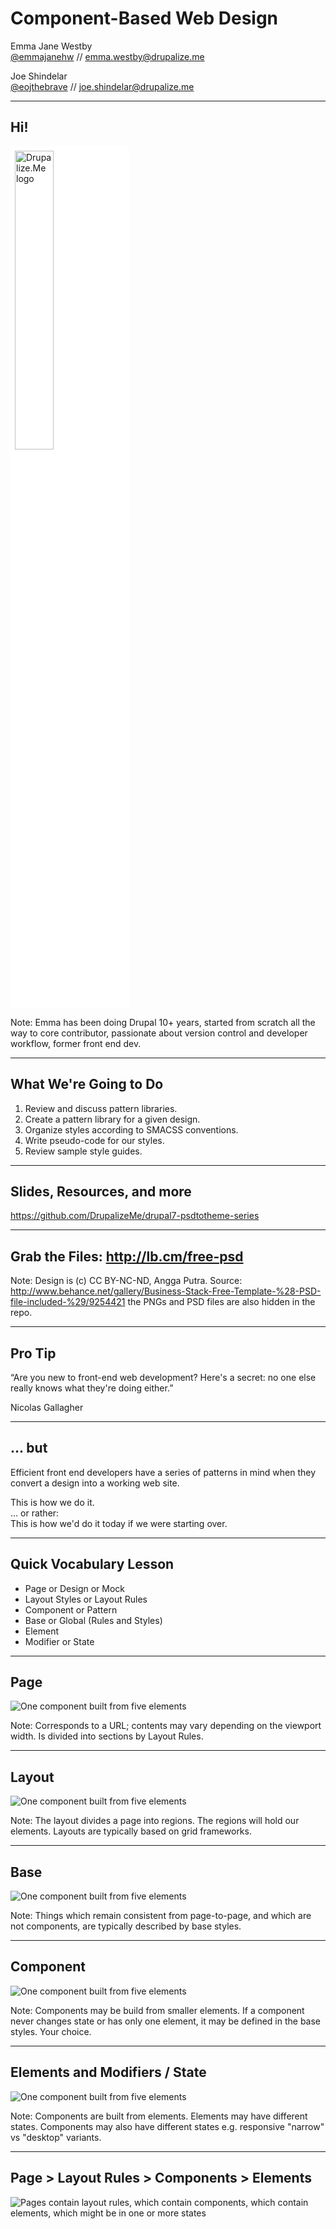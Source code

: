 # Component-Based Web Design

Emma Jane Westby 
<br/>[@emmajanehw](http://twitter.com/emmajanehw) // [emma.westby@drupalize.me](mailto:emma.westby@drupalize.me)

Joe Shindelar
<br/>[@eojthebrave](http://twitter.com/eojthebrave) // [joe.shindelar@drupalize.me](mailto:joe.shindelar@drupalize.me)

---------------------------------------
## Hi!

<a href="http://drupalize.me"><img class="fragment" style="background-color: white; padding: .5em; border: none" src="../lib/themes/drupalize.me/images/drupalizeme-logo.png" class="no-border" width="35%" class="left" style="padding-top: 10px;" alt="Drupalize.Me logo"/></a>

Note: Emma has been doing Drupal 10+ years, started from scratch all the way to core contributor, passionate about version control and developer workflow, former front end dev.

---------------------------------------
## What We're Going to Do

1. Review and discuss pattern libraries.
2. Create a pattern library for a given design.
3. Organize styles according to SMACSS conventions.
4. Write pseudo-code for our styles.
5. Review sample style guides.

---------------------------------------
## Slides, Resources, and more

https://github.com/DrupalizeMe/drupal7-psdtotheme-series

---------------------------------------
## Grab the Files: http://lb.cm/free-psd

<!-- .slide: data-background-image="assets/AnggaPutra_blog_psd.png" -->
<!-- .slide: data-background-position="top left" -->
<!-- .slide: data-state="bgimage" -->

Note: Design is (c) CC BY-NC-ND, Angga Putra. Source: http://www.behance.net/gallery/Business-Stack-Free-Template-%28-PSD-file-included-%29/9254421 the PNGs and PSD files are also hidden in the repo.

---------------------------------------
## Pro Tip
“Are you new to front-end web development? Here's a secret: no one else really knows what they're doing either.” 

Nicolas Gallagher

---------------------------------------
## ... but

Efficient front end developers have
a series of patterns in mind when they convert a design into a working web site.

<div class="fragment">This is how we do it.</div>
<div class="fragment"> ... or rather:
<br />This is how we'd do it today if we were starting over.</div>

---------------------------------------
## Quick Vocabulary Lesson

- Page or Design or Mock
- Layout Styles or Layout Rules
- Component or Pattern
- Base or Global (Rules and Styles)
- Element
- Modifier or State

---------------------------------------
## Page

![One component built from five elements](assets/AnggaPutra_home_psd.png)

Note: Corresponds to a URL; contents may vary depending on the viewport width. Is divided into sections by Layout Rules.

---------------------------------------
## Layout

![One component built from five elements](assets/AnggaPutra_home_layout.png)

Note: The layout divides a page into regions. The regions will hold our elements. Layouts are typically based on grid frameworks.

---------------------------------------
## Base

![One component built from five elements](assets/AnggaPutra_home_base.png)

Note: Things which remain consistent from page-to-page, and which are not components, are typically described by base styles.

---------------------------------------
## Component

![One component built from five elements](assets/AnggaPutra_home_components.png)

Note: Components may be build from smaller elements. If a component never changes state or has only one element, it may be defined in the base styles. Your choice.

---------------------------------------
## Elements and Modifiers / State

![One component built from five elements](assets/AnggaPutra_home_BEM.png)

Note: Components are built from elements. Elements may have different states. Components may also have different states e.g. responsive "narrow" vs "desktop" variants.

---------------------------------------
## Page > Layout Rules > Components > Elements

![Pages contain layout rules, which contain components, which contain elements, which might be in one or more states](assets/vocabulary.png)